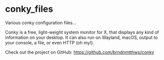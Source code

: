 # conky_files
Various conky configuration files...

Conky is a free, light-weight system monitor for X, that displays any kind of information on your desktop. It can also run on Wayland, macOS, output to your console, a file, or even HTTP (oh my!).

Check out the project on GitHub:
https://github.com/brndnmtthws/conky
